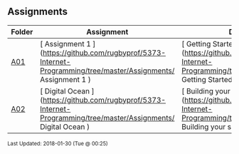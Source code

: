 ## Assignments
| Folder | Assignment | Description | Due|
 | ------------|------------|------------|------------|
 | [A01](https://github.com/rugbyprof/5373-Internet-Programming/tree/master/Assignments/A01) | [ Assignment 1 ](https://github.com/rugbyprof/5373-Internet-Programming/tree/master/Assignments/ Assignment 1 ) | [ Getting Started](https://github.com/rugbyprof/5373-Internet-Programming/tree/master/Assignments/ Getting Started) | [Thursday January 18th by 5:00pm](https://github.com/rugbyprof/5373-Internet-Programming/tree/master/Assignments/Thursday January 18th by 5:00pm) |
 | [A02](https://github.com/rugbyprof/5373-Internet-Programming/tree/master/Assignments/A02) | [ Digital Ocean ](https://github.com/rugbyprof/5373-Internet-Programming/tree/master/Assignments/ Digital Ocean ) | [ Building your server](https://github.com/rugbyprof/5373-Internet-Programming/tree/master/Assignments/ Building your server) | [23 Jan by 5:00 p.m.](https://github.com/rugbyprof/5373-Internet-Programming/tree/master/Assignments/23 Jan by 5:00 p.m.) |

<sup>Last Updated: 2018-01-30 (Tue @ 00:25)</sup>